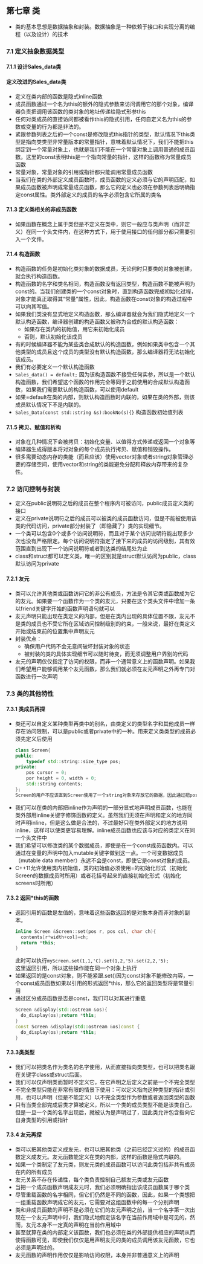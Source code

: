 ## 第七章 类
  + 类的基本思想是数据抽象和封装。数据抽象是一种依赖于接口和实现分离的编程（以及设计）的技术
### 7.1 定义抽象数据类型
#### 7.1.1 设计Sales_data类
#### 定义改进的Sales_data类
  + 定义在类内部的函数是隐式inline函数
  + 成员函数通过一个名为this的额外的隐式参数来访问调用它的那个对象，编译器负责把调用该函数的类对象的地址传递给隐式形参this
  + 任何对类成员的直接访问都被看作this的隐式引用，任何自定义名为this的参数或变量的行为都是非法的。
  + 紧跟参数列表之后的一个const是修改隐式this指针的类型，默认情况下this类型是指向类类型非常量版本的常量指针，意味着默认情况下，我们不能把this绑定到一个常量对象上，也就是我们不能在一个常量对象上调用普通的成员函数。这里的const表明this是一个指向常量的指针，这样的函数称为常量成员函数
  + 常量对象，常量对象的引用或指针都只能调用常量成员函数
  + 当我们在类的外部定义成员函数时，成员函数的定义必须与它的声明匹配，如果成员函数被声明成常量成员函数，那么它的定义也必须在参数列表后明确指定const属性。类外部定义的成员的名字必须包含它所属的类名

#### 7.1.3 定义类相关的非成员函数
  + 如果函数在概念上属于类但是不定义在类中，则它一般应与类声明（而非定义）在同一个头文件内，在这种方式下，用于使用接口的任何部分都只需要引入一个文件。  

#### 7.1.4 构造函数
  + 构造函数的任务是初始化类对象的数据成员，无论何时只要类的对象被创建，就会执行构造函数。
  + 构造函数的名字和类名相同，构造函数没有返回类型，构造函数不能被声明为const的。当我们创建类的一个const对象时，直到构造函数完成初始化过程，对象才能真正取得其“常量”属性，因此，构造函数在const对象的构造过程中可以向其写值。
  + 如果我们类没有显式地定义构造函数，那么编译器就会为我们隐式地定义一个默认构造函数，编译器创建的构造函数又被称为合成的默认构造函数：
    + 如果存在类内的初始值，用它来初始化成员
    + 否则，默认初始化该成员
  + 有的时候编译器不能为某些类合成默认的构造函数，例如如果类中包含一个其他类型的成员且这个成员的类型没有默认构造函数，那么编译器将无法初始化该成员。
  + 我们有必要定义一个默认构造函数
  + `Sales_data() = default;` 因为该构造函数不接受任何实参，所以是一个默认构造函数，我们希望这个函数的作用完全等同于之前使用的合成默认构造函数，如果我们需要默认的构造函数，可以使用default
  + 如果=default在类的内部，则默认构造函数时内联的，如果在类的外部，则该成员默认情况下不是内联的。
  + `Sales_Data(const std::string &s):bookNo(s){}` 构造函数初始值列表

#### 7.1.5 拷贝、赋值和析构
  + 对象在几种情况下会被拷贝：初始化变量、以值得方式传递或返回一个对象等
  + 编译器生成得版本将对对象的每个成员执行拷贝、赋值和销毁操作。
  + 很多需要动态内存的类能（而且应该）使用vector对象或者string对象管理必要的存储空间，使用vector和string的类能避免分配和释放内存带来的复杂性。

### 7.2 访问控制与封装
  + 定义在public说明符之后的成员在整个程序内可被访问，public成员定义类的接口
  + 定义在private说明符之后的成员可以被类的成员函数访问，但是不能被使用该类的代码访问，private部分封装了（即隐藏了）类的实现细节。
  + 一个类可以包含0个或多个访问说明符，而且对于某个访问说明符能出现多少次也没有严格限定。每个访问说明符指定了接下来的成员的访问级别，其有效范围直到出现下一个访问说明符或者到达类的结尾处为止
  + class和struct都可以定义类，唯一的区别就是struct默认访问为public，class默认访问为private

#### 7.2.1 友元
  + 类可以允许其他类或函数访问它的非公有成员，方法是令其它类或函数成为它的友元。如果要一个函数作为一个类的友元，只要在这个类头文件中增加一条以friend关键字开始的函数声明语句就可以
  + 友元声明只能出现在类定义的内部，但是在类内出现的具体位置不限，友元不是类的成员也不受它所在区域访问控制级别的约束，一般来说，最好在类定义开始或结束前的位置集中声明友元
  + 封装优点：
    + 确保用户代码不会无意间破坏封装对象的状态
    + 被封装的类的具体实现细节可以随时待变，而无须调整用户界别的代码
  + 友元的声明仅仅指定了访问的权限，而非一个通常意义上的函数声明。如果我们希望用户能够调用某个友元函数，那么我们就必须在友元声明之外再专门对函数进行一次声明

### 7.3 类的其他特性
#### 7.3.1 类成员再探
  + 类还可以自定义某种类型再类中的别名，由类定义的类型名字和其他成员一样存在访问限制，可以是public或者private中的一种。用来定义类类型的成员必须先定义后使用
    ```cpp
    class Screen{
    public:
        typedef std::string::size_type pos;
    private:
        pos cursor = 0;
        por height = 0, width = 0;
        std::string contents;
    };
    Screen的用户不应该直到Screen使用了一个string对象来存放它的数据，因此通过把pos定义成public成员可以隐藏Screen实现的细节。  
  + 我们可以在类的内部把inline作为声明的一部分显式地声明成员函数，也能在类外部用inline关键字修饰函数的定义。虽然我们无须在声明和定义的地方同时声明inline，但是这么做是合法的，不过最好只在类外部定义的地方说明inline，这样可以使类更容易理解。inline成员函数也应该与对应的类定义在同一个头文件中
  + 我们希望可以修改类的某个数据成员，即使是在一个const成员函数内。可以通过在变量的声明中加入mutable关键字做到这一点。一个可变数据成员（mutable data member）永远不会是const，即使它是const对象的成员。
  + C++11允许使用类内初始值，类的初始值必须使用=的初始化形式（初始化Screen的数据成员时所用）或者花括号起来的直接初始化形式（初始化screens时所用）  

#### 7.3.2 返回\*this的函数
  + 返回引用的函数是左值的，意味着这些函数返回的是对象本身而非对象的副本。
    ```cpp
    inline Screen &Screen::set(pos r, pos col, char ch){
      contents[r*width+col]=ch;
      return *this;
    }
    ```
    此时可以执行`myScreen.set(1,1,'C).set(1,2,'5).set(2,2,'5);`   
    这里返回引用，所以这些操作能在同一个对象上执行
  + 如果返回的是const对象，则不能紧跟.set()因为const对象不能修改内容，一个const成员函数如果以引用的形式返回\*this，那么它的返回类型将是常量引用
  + 通过区分成员函数是否是const，我们可以对其进行重载
    ```cpp
    Screen &display(std::ostream &os){
      do_display(os);return *this;
    }
    const Screen &display(std::ostream &os)const {
      do_display(os);return *this;
    }
    ```
 
#### 7.3.3类类型
  + 我们可以把类名作为类名的名字使用，从而直接指向类类型，也可以把类名跟在关键字class或struct后面。
  + 我们可以仅声明类而暂时不定义它，在它声明之后定义之前是一个不完全类型
  + 不完全类型只能在非常有限的情景下使用：可以定义指向这种类型的指针或引用，也可以声明（但是不能定义）以不完全类型作为参数或者返回类型的函数
  + 只有当类全部完成后类才算被定义，所以一个类的成员类型不能是该类自己，但是一旦一个类的名字出现后，就被认为是声明过了，因此类允许包含指向它自身类型的引用或指针

#### 7.3.4 友元再探
  + 类可以把其他类定义成友元，也可以把其他类（之前已经定义过的）的成员函数定义成友元。友元函数能定义在类的内部，这样的函数是隐式内联的。  
  + 如果一个类制定了友元类，则友元类的成员函数可以访问此类包括非共有成员在内的所有成员
  + 友元关系不存在传递性，每个类负责控制自己额友元类或友元函数
  + 当把一个成员函数声明成友元时，我们必须明确指出该成员函数属于哪个类
  + 尽管重载函数的名字相同，但它们仍然是不同的函数，因此，如果一个类想把一组重载函数声明成它的友元，它需要对这组函数中的每一个分别声明
  + 类和非成员函数的声明不是必须在它们的友元声明之前，当一个名字第一次出现在一个友元声明中时，我们隐式地假定该名字在当前作用域中是可见的，然而，友元本身不一定真的声明在当前作用域中
  + 甚至就算在类的内部定义该函数，我们也必须在类的外部提供相应的声明从而使得函数可见，即使我们仅仅是用声明友元的类的成员调用该友元函数，它也必须是声明过的。
  + 友元函数的声明作用仅仅是影响访问权限，本身并非普通意义上的声明


    

